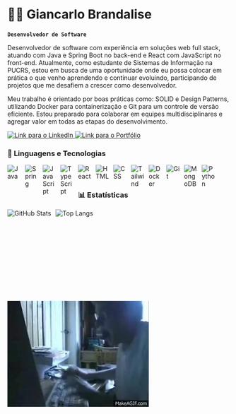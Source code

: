 # 👨‍💻 Giancarlo Brandalise

**`Desenvolvedor de Software`**

Desenvolvedor de software com experiência em soluções web full stack, atuando com Java e Spring Boot no back-end e React com JavaScript no front-end. Atualmente, como estudante de Sistemas de Informação na PUCRS, estou em busca de uma oportunidade onde eu possa colocar em prática o que venho aprendendo e continuar evoluindo, participando de projetos que me desafiem a crescer como desenvolvedor.

Meu trabalho é orientado por boas práticas como: SOLID e Design Patterns, utilizando Docker para containerização e Git para um controle de versão eficiente. Estou preparado para colaborar em equipes multidisciplinares e agregar valor em todas as etapas do desenvolvimento.

<p align="left">
    <a href="https://www.linkedin.com/in/giancarlo-brandalise">
        <img 
            alt="Link para o LinkedIn" 
            title="Conecte-se comigo no LinkedIn" 
            src="https://img.shields.io/badge/-LinkedIn-0077B5?style=for-the-badge&logo=linkedin&logoColor=white"
            />
    </a> 
    <a href="https://giancarlo-folio-showcase.lovable.app"> 
        <img 
            alt="Link para o Portfólio" 
            title="Acesse meu Portfólio" 
            src="https://img.shields.io/badge/Portfolio-000000?style=for-the-badge&logo=folder&logoColor=white"
            />
    </a>
</p>





### 🤖 Linguagens e Tecnologias

<img align="left" alt="Java" title="Java" width="30px" style="padding-right: 10px;" src="https://cdn.jsdelivr.net/gh/devicons/devicon@latest/icons/java/java-original.svg" />
<img align="left" alt="Spring" title="Spring Boot" width="30px" style="padding-right: 10px;" src="https://cdn.jsdelivr.net/gh/devicons/devicon@latest/icons/spring/spring-original.svg" />
<img align="left" alt="JavaScript" title="JavaScript" width="30px" style="padding-right: 10px;" src="https://cdn.jsdelivr.net/gh/devicons/devicon@latest/icons/javascript/javascript-original.svg" />
<img align="left" alt="TypeScript" title="TypeScript" width="30px" style="padding-right: 10px;" src="https://cdn.jsdelivr.net/gh/devicons/devicon@latest/icons/typescript/typescript-original.svg" />
<img align="left" alt="React" title="React" width="30px" style="padding-right: 10px;" src="https://cdn.jsdelivr.net/gh/devicons/devicon@latest/icons/react/react-original.svg" />
<img align="left" alt="HTML" title="HTML" width="30px" style="padding-right: 10px;" src="https://cdn.jsdelivr.net/gh/devicons/devicon@latest/icons/html5/html5-original.svg" />
<img align="left" alt="CSS" title="CSS" width="30px" style="padding-right: 10px;" src="https://cdn.jsdelivr.net/gh/devicons/devicon@latest/icons/css3/css3-original.svg" />
<img align="left" alt="Tailwind" title="Tailwind CSS" width="30px" style="padding-right: 10px;" src="https://cdn.jsdelivr.net/gh/devicons/devicon@latest/icons/tailwindcss/tailwindcss-original.svg" />
<img align="left" alt="Docker" title="Docker" width="30px" style="padding-right: 10px;" src="https://cdn.jsdelivr.net/gh/devicons/devicon@latest/icons/docker/docker-original.svg" />
<img align="left" alt="Git" title="Git" width="30px" style="padding-right: 10px;" src="https://cdn.jsdelivr.net/gh/devicons/devicon@latest/icons/git/git-original.svg" />
<img align="left" alt="MongoDB" title="MongoDB" width="30px" style="padding-right: 10px;" src="https://cdn.jsdelivr.net/gh/devicons/devicon@latest/icons/mongodb/mongodb-original.svg" />
<img align="left" alt="Python" title="Python" width="30px" style="padding-right: 10px;" src="https://cdn.jsdelivr.net/gh/devicons/devicon@latest/icons/python/python-original.svg" />

<br/>
<br/>

### 📊 Estatísticas

<p>
  <img 
    align="left" 
    alt="GitHub Stats" 
    height="190" 
    style="padding-right: 10px;" 
    src="https://github-readme-stats-coral-nu-23.vercel.app/api?username=Giancarlo-BR&show_icons=true&theme=tokyonight&include_all_commits=true&locale=pt-br&count_private=true"
      />

<img 
      align="left" 
      alt="Top Langs" 
      height="190" 
      src="https://github-readme-stats.vercel.app/api/top-langs/?username=Giancarlo-BR&theme=tokyonight&layout=compact&custom_title=Linguagens&langs_count=8" 
  />

</p>


<br clear="both">
<br clear="both">

<img src="https://raw.githubusercontent.com/Giancarlo-BR/Giancarlo-BR/main/7br-q4.gif" width="320" alt="Developer GIF">

